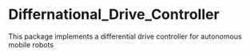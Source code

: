 # Differnational_Drive_Controller
This package implements a differential drive controller for autonomous mobile robots
